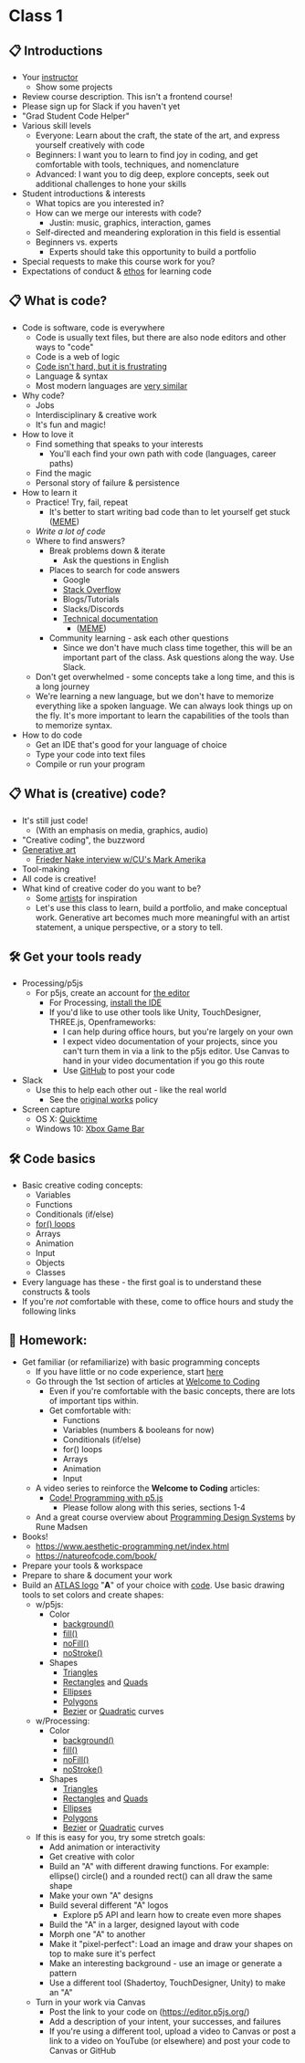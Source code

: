 # Class 1 

## 📋 Introductions

* Your [instructor](https://cacheflowe.com)
  * Show some projects
* Review course description. This isn't a frontend course!
* Please sign up for Slack if you haven't yet
* "Grad Student Code Helper"
* Various skill levels
  * Everyone: Learn about the craft, the state of the art, and express yourself creatively with code
  * Beginners: I want you to learn to find joy in coding, and get comfortable with tools, techniques, and nomenclature
  * Advanced: I want you to dig deep, explore concepts, seek out additional challenges to hone your skills
* Student introductions & interests
  * What topics are you interested in?
  * How can we merge our interests with code?
    * Justin: music, graphics, interaction, games
  * Self-directed and meandering exploration in this field is essential
  * Beginners vs. experts
    * Experts should take this opportunity to build a portfolio
* Special requests to make this course work for you?
* Expectations of conduct & [ethos](../docs/policies.md#ethos-for-learning-code) for learning code

## 📋 What is code?

* Code is software, code is everywhere
  * Code is usually text files, but there are also node editors and other ways to "code"
  * Code is a web of logic
  * [Code isn't hard, but it is frustrating](https://clivethompson.medium.com/programming-isnt-hard-but-it-s-frustrating-6cb740085243)
  * Language & syntax
  * Most modern languages are [very similar](https://en.wikipedia.org/wiki/Comparison_of_programming_languages)
* Why code?
  * Jobs
  * Interdisciplinary & creative work
  * It's fun and magic!
* How to love it
  * Find something that speaks to your interests
    * You'll each find your own path with code (languages, career paths)
  * Find the magic
  * Personal story of failure & persistence
* How to learn it
  * Practice! Try, fail, repeat
    * It's better to start writing bad code than to let yourself get stuck ([MEME](../images/can-i-code-fast.jpg))
  * *Write a lot of code*
  * Where to find answers?
    * Break problems down & iterate
      * Ask the questions in English
    * Places to search for code answers
      * Google
      * [Stack Overflow](https://stackoverflow.com)
      * Blogs/Tutorials
      * Slacks/Discords
      * [Technical documentation](https://p5js.org/reference/) 
        * ([MEME](../images/rtfm-he-man.png))
    * Community learning - ask each other questions
      * Since we don't have much class time together, this will be an important part of the class. Ask questions along the way. Use Slack.
  * Don't get overwhelmed - some concepts take a long time, and this is a long journey
  * We're learning a new language, but we don't have to memorize everything like a spoken language. We can always look things up on the fly. It's more important to learn the capabilities of the tools than to memorize syntax.
* How to do code
  * Get an IDE that's good for your language of choice
  * Type your code into text files
  * Compile or run your program

## 📋 What is (creative) code?

* It's still just code!
  * (With an emphasis on media, graphics, audio)
* "Creative coding", the buzzword
* [Generative art](https://github.com/cacheflowe/creative-coding-notes)
  * [Frieder Nake interview w/CU's Mark Amerika](https://www.rightclicksave.com/article/an-interview-with-frieder-nake)
* Tool-making
* All code is creative!
* What kind of creative coder do you want to be?
  * Some [artists](../docs/artists.md) for inspiration
  * Let's use this class to learn, build a portfolio, and make conceptual work. Generative art becomes much more meaningful with an artist statement, a unique perspective, or a story to tell.

## 🛠️ Get your tools ready

* Processing/p5js
  * For p5js, create an account for [the editor](https://editor.p5js.org/)
    * For Processing, [install the IDE](https://processing.org/download/)
    * If you'd like to use other tools like Unity, TouchDesigner, THREE.js, Openframeworks:
      * I can help during office hours, but you're largely on your own
      * I expect video documentation of your projects, since you can't turn them in via a link to the p5js editor. Use Canvas to hand in your video documentation if you go this route
      * Use [GitHub](https://github.com/) to post your code
* Slack
  * Use this to help each other out - like the real world
    * See the [original works](../docs/policies.md#original-works) policy
* Screen capture
  * OS X: [Quicktime](https://support.apple.com/en-us/HT208721)
  * Windows 10: [Xbox Game Bar](https://support.microsoft.com/en-us/help/4027180/windows-10-record-a-game-clip-with-xbox-game-bar)

## 🛠️ Code basics

* Basic creative coding concepts:
  * Variables
  * Functions
  * Conditionals (if/else)
  * [for() loops](https://en.wikipedia.org/wiki/For_loop#Timeline_of_the_for-loop_syntax_in_various_programming_languages)
  * Arrays
  * Animation
  * Input
  * Objects
  * Classes
* Every language has these - the first goal is to understand these constructs & tools
* If you're *not* comfortable with these, come to office hours and study the following links

## 📝 Homework:

* Get familiar (or refamiliarize) with basic programming concepts
  * If you have little or no code experience, start [here](https://hello.processing.org)
  * Go through the 1st section of articles at [Welcome to Coding](https://happycoding.io/tutorials/p5js/)
    * Even if you're comfortable with the basic concepts, there are lots of important tips within.
    * Get comfortable with:
      * Functions
      * Variables (numbers & booleans for now)
      * Conditionals (if/else)
      * for() loops
      * Arrays
      * Animation
      * Input
  * A video series to reinforce the **Welcome to Coding** articles:
    * [Code! Programming with p5.js](https://www.youtube.com/playlist?list=PLRqwX-V7Uu6Zy51Q-x9tMWIv9cueOFTFA)
      * Please follow along with this series, sections 1-4
  * And a great course overview about [Programming Design Systems](http://printingcode.runemadsen.com/) by Rune Madsen
* Books!
  * https://www.aesthetic-programming.net/index.html
  * https://natureofcode.com/book/
* Prepare your tools & workspace
* Prepare to share & document your work
* Build an [ATLAS logo](https://clementzheng.github.io/atlas-wordmark/index.html) "**A**" of your choice with [code](https://editor.p5js.org/cacheflowe/sketches/igKe9eDoB). Use basic drawing tools to set colors and create shapes:
  * w/p5js:
    * Color
      * [background()](https://p5js.org/reference/#/p5/background)
      * [fill()](https://p5js.org/reference/#/p5/fill)
      * [noFill()](https://p5js.org/reference/#/p5/noFill)
      * [noStroke()](https://p5js.org/reference/#/p5/noStroke)
    * Shapes
      * [Triangles](https://p5js.org/reference/#/p5/triangle)
      * [Rectangles](https://p5js.org/reference/#/p5/rect) and [Quads](https://p5js.org/reference/#/p5/quad)
      * [Ellipses](https://p5js.org/reference/#/p5/ellipse)
      * [Polygons](https://p5js.org/reference/#/p5/vertex)
      * [Bezier](https://p5js.org/reference/#/p5/bezier) or [Quadratic](https://p5js.org/reference/#/p5/quadraticVertex) curves
  * w/Processing:
    * Color
      * [background()](https://processing.org/reference/background_.html)
      * [fill()](https://processing.org/reference/fill_.html)
      * [noFill()](https://processing.org/reference/noFill_.html)
      * [noStroke()](https://processing.org/reference/noStroke_.html)
    * Shapes
      * [Triangles](https://processing.org/reference/triangle_.html)
      * [Rectangles](https://processing.org/reference/rect_.html) and [Quads](https://processing.org/reference/quad_.html)
      * [Ellipses](https://processing.org/reference/ellipse_.html)
      * [Polygons](https://processing.org/reference/beginShape_.html)
      * [Bezier](https://processing.org/reference/bezier_.html) or [Quadratic](https://processing.org/reference/quadraticVertex_.html) curves
  * If this is easy for you, try some stretch goals:
    * Add animation or interactivity
    * Get creative with color
    * Build an "A" with different drawing functions. For example: ellipse() circle() and a rounded rect() can all draw the same shape
    * Make your own "A" designs
    * Build several different "A" logos
      * Explore p5 API and learn how to create even more shapes
    * Build the "A" in a larger, designed layout with code
    * Morph one "A" to another
    * Make it "pixel-perfect": Load an image and draw your shapes on top to make sure it's perfect
    * Make an interesting background - use an image or generate a pattern
    * Use a different tool (Shadertoy, TouchDesigner, Unity) to make an "A"
  * Turn in your work via Canvas
    * Post the link to your code on (https://editor.p5js.org/)
    * Add a description of your intent, your successes, and failures
    * If you're using a different tool, upload a video to Canvas or post a link to a video on YouTube (or elsewhere) and post your code to Canvas or GitHub
